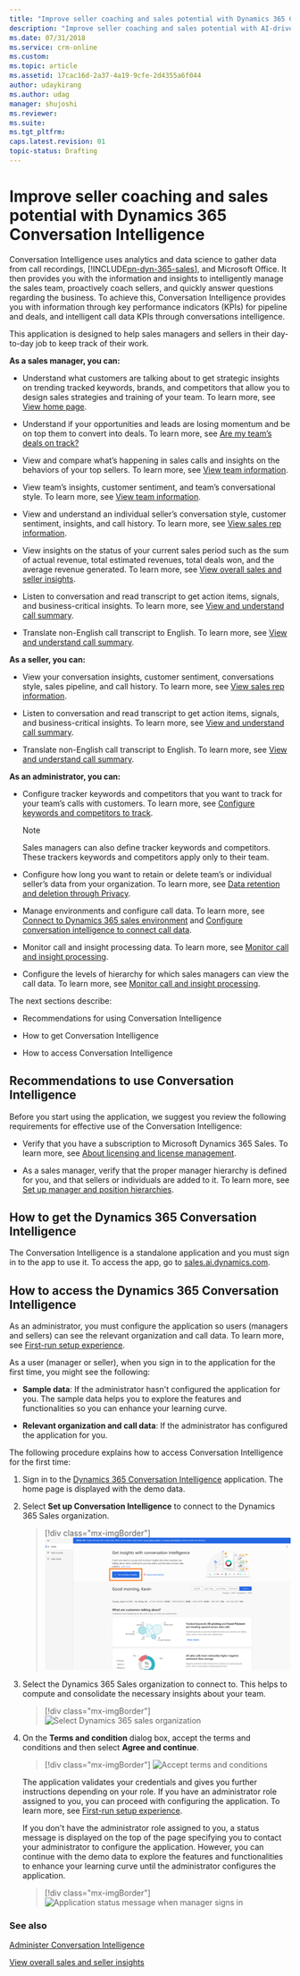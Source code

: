 ```yaml
---
title: "Improve seller coaching and sales potential with Dynamics 365 Conversation Intelligence application | MicrosoftDocs"
description: "Improve seller coaching and sales potential with AI-driven insights readily available for Dynamics 365 Conversation Intelligence"
ms.date: 07/31/2018
ms.service: crm-online
ms.custom: 
ms.topic: article
ms.assetid: 17cac16d-2a37-4a19-9cfe-2d4355a6f044
author: udaykirang
ms.author: udag
manager: shujoshi
ms.reviewer: 
ms.suite: 
ms.tgt_pltfrm: 
caps.latest.revision: 01
topic-status: Drafting
---
```


# Improve seller coaching and sales potential with Dynamics 365 Conversation Intelligence

Conversation Intelligence uses analytics and data science to gather data from call recordings, [!INCLUDE[pn-dyn-365-sales](../includes/pn-dyn-365-sales.md)], and Microsoft Office. It then provides you with the information and insights to intelligently manage the sales team, proactively coach sellers, and quickly answer questions regarding the business. To achieve this, Conversation Intelligence provides you with information through key performance indicators (KPIs) for pipeline and deals, and intelligent call data KPIs through conversations intelligence.

This application is designed to help sales managers and sellers in their day-to-day job to keep track of their work. 

**As a sales manager, you can:**

-	Understand what customers are talking about to get strategic insights on trending tracked keywords, brands, and competitors that allow you to design sales strategies and training of your team. To learn more, see [View home page](dynamics365-sales-insights-app-home-page.md).

-	Understand if your opportunities and leads are losing momentum and be on top them to convert into deals. To learn more, see [Are my team’s deals on track?](dynamics365-sales-insights-app-home-page.md#are-my-teams-deals-on-track) 

-	View and compare what’s happening in sales calls and insights on the behaviors of your top sellers. To learn more, see [View team information](conversation-intelligence-team-overview.md).

-	View team’s insights, customer sentiment, and team’s conversational style. To learn more, see [View team information](conversation-intelligence-team-overview.md).

-	View and understand an individual seller’s conversation style, customer sentiment, insights, and call history. To learn more, see [View sales rep information](conversation-intelligence-seller-details.md).

-	View insights on the status of your current sales period such as the sum of actual revenue, total estimated revenues, total deals won, and the average revenue generated. To learn more, see [View overall sales and seller insights](dynamics365-sales-insights-app-home-page.md).

-	Listen to conversation and read transcript to get action items, signals, and business-critical insights. To learn more, see [View and understand call summary](../sales/view-and-understand-call-summary.md). 

-	Translate non-English call transcript to English. To learn more, see [View and understand call summary](../sales/view-and-understand-call-summary.md). 

**As a seller, you can:**

-	View your conversation insights, customer sentiment, conversations style, sales pipeline, and call history. To learn more,  see [View sales rep information](conversation-intelligence-seller-details.md).

-	Listen to conversation and read transcript to get action items, signals, and business-critical insights. To learn more, see [View and understand call summary](../sales/view-and-understand-call-summary.md). 

-	Translate non-English call transcript to English. To learn more, see [View and understand call summary](../sales/view-and-understand-call-summary.md).

**As an administrator, you can:**

-	Configure tracker keywords and competitors that you want to track for your team’s calls with customers. To learn more, see [Configure keywords and competitors to track](configure-keywords-competitors.md).

    > [!NOTE]
    > Sales managers can also define tracker keywords and competitors. These trackers keywords and competitors apply only to their team.

-	Configure how long you want to retain or delete team’s or individual seller’s data from your organization. To learn more, see [Data retention and deletion through Privacy](data-retention-deletion-policy.md).

-	Manage environments and configure call data. To learn more, see [Connect to Dynamics 365 sales environment](connect-dynamics365-sales-environment.md) and [Configure conversation intelligence to connect call data](configure-conversation-intelligence-call-data.md).

-	Monitor call and insight processing data. To learn more, see [Monitor call and insight processing](../sales/monitor-call-insight-processing.md).

-	Configure the levels of hierarchy for which sales managers can view the call data. To learn more, see [Monitor call and insight processing](../sales/monitor-call-insight-processing.md).



The next sections describe:

- Recommendations for using Conversation Intelligence

- How to get Conversation Intelligence

- How to access Conversation Intelligence


## Recommendations to use Conversation Intelligence

Before you start using the application, we suggest you review the following requirements for effective use of the Conversation Intelligence:

-	Verify that you have a subscription to Microsoft Dynamics 365 Sales. To learn more, see [About licensing and license management](https://docs.microsoft.com/power-platform/admin/wp-license-management). 

- As a sales manager, verify that the proper manager hierarchy is defined for you, and that sellers or individuals are added to it. To learn more, see [Set up manager and position hierarchies](/dynamics365/customer-engagement/admin/hierarchy-security#set-up-manager-and-position-hierarchies).

## How to get the Dynamics 365 Conversation Intelligence

The Conversation Intelligence is a standalone application and you must sign in to the app to use it. To access the app, go to [sales.ai.dynamics.com](https://sales.ai.dynamics.com/).

## How to access the Dynamics 365 Conversation Intelligence

As an administrator, you must configure the application so users (managers and sellers) can see the relevant organization and call data. To learn more, see [First-run setup experience](fre-setup-sales-insight-app.md).

As a user (manager or seller), when you sign in to the application for the first time, you might see the following:

- **Sample data**: If the administrator hasn't configured the application for you. The sample data helps you to explore the features and functionalities so you can enhance your learning curve.

- **Relevant organization and call data**: If the administrator has configured the application for you.

The following procedure explains how to access Conversation Intelligence for the first time:

1.	Sign in to the [Dynamics 365 Conversation Intelligence](https://sales.ai.dynamics.com/) application. The home page is displayed with the demo data.

2.	Select **Set up Conversation Intelligence** to connect to the Dynamics 365 Sales organization.

    > [!div class="mx-imgBorder"]
    > ![Conversation Intelligence application first sign-in](media/si-app-manager-first-signin.png "Conversation Intelligence application first sign-in")

3.	Select the Dynamics 365 Sales organization to connect to. This helps to compute and consolidate the necessary insights about your team.

    > [!div class="mx-imgBorder"]
    > ![Select Dynamics 365 sales organization](media/si-app-select-organization.png  "Select Dynamics 365 sales organization")

4.	On the **Terms and condition** dialog box, accept the terms and conditions and then select **Agree and continue**.

    > [!div class="mx-imgBorder"]
    > ![Accept terms and conditions](media/si-app-tnc.png  "Accept terms and conditions")

	The application validates your credentials and gives you further instructions depending on your role. If you have an administrator role assigned to you, you can proceed with configuring the application. To learn more, see [First-run setup experience](fre-setup-sales-insight-app.md).
    
    If you don't have the administrator role assigned to you, a status message is displayed on the top of the page specifying you to contact your administrator to configure the application. However, you can continue with the demo data to explore the features and functionalities to enhance your learning curve until the administrator configures the application.
    
    > [!div class="mx-imgBorder"]
    > ![Application status message when manager signs in](media/si-app-admin-message-bar-manager.png  "Application status message when manager signs in")

### See also

[Administer Conversation Intelligence](intro-admin-guide-sales-insights.md#administer-conversation-intelligence)

[View overall sales and seller insights](dynamics365-sales-insights-app-home-page.md)
